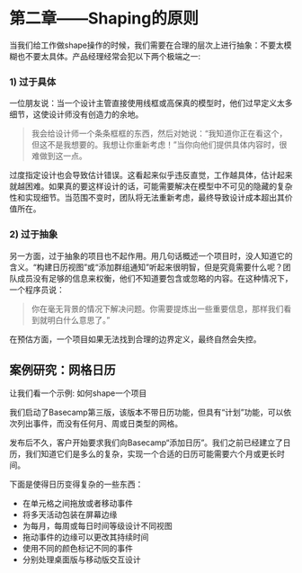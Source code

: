 # 第二章——Shaping的原则

当我们给工作做shape操作的时候，我们需要在合理的层次上进行抽象：不要太模糊也不要太具体。产品经理经常会犯以下两个极端之一:

### 1) 过于具体
一位朋友说：当一个设计主管直接使用线框或高保真的模型时，他们过早定义太多细节，这使设计师没有创造力的余地。

> 我会给设计师一个条条框框的东西，然后对她说：“我知道你正在看这个，但这不是我想要的。我想让你重新考虑！”当你向他们提供具体内容时，很难做到这一点。

过度指定设计也会导致估计错误。这看起来似乎违反直觉，工作越具体，估计起来就越困难。如果真的要这样设计的话，可能需要解决在模型中不可见的隐藏的复杂性和实现细节。当范围不变时，团队将无法重新考虑，最终导致设计成本超出其价值所在。

### 2) 过于抽象
另一方面，过于抽象的项目也不起作用。用几句话概述一个项目时，没人知道它的含义。“构建日历视图”或“添加群组通知”听起来很明智，但是究竟需要什么呢？团队成员没有足够的信息来权衡，他们不知道要包含或忽略的内容。在这种情况下，一个程序员说：

> 你在毫无背景的情况下解决问题。你需要提炼出一些重要信息，那样我们看到就明白什么意思了。”

在预估方面，一个项目如果无法找到合理的边界定义，最终自然会失控。

## 案例研究：网格日历

让我们看一个示例: 如何shape一个项目

我们启动了Basecamp第三版，该版本不带日历功能，但具有“计划”功能，可以依次列出事件，而没有任何月、周或日类型的网格。

发布后不久，客户开始要求我们向Basecamp“添加日历”。我们之前已经建立了日历，我们知道它们是多么的复杂，实现一个合适的日历可能需要六个月或更长时间。

下面是使得日历变得复杂的一些东西：

* 在单元格之间拖放或者移动事件
* 将多天活动包装在屏幕边缘
* 为每月，每周或每日时间等级设计不同视图
* 拖动事件的边缘可以更改其持续时间
* 使用不同的颜色标记不同的事件
* 分别处理桌面版与移动版交互设计


